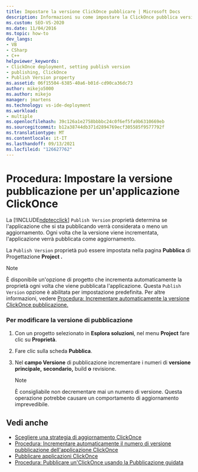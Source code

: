 ```yaml
---
title: Impostare la versione ClickOnce pubblicare | Microsoft Docs
description: Informazioni su come impostare la ClickOnce pubblica versione, che determina se l'applicazione è un aggiornamento.
ms.custom: SEO-VS-2020
ms.date: 11/04/2016
ms.topic: how-to
dev_langs:
- VB
- CSharp
- C++
helpviewer_keywords:
- ClickOnce deployment, setting publish version
- publishing, ClickOnce
- Publish Version property
ms.assetid: 06f15504-6385-40a6-b01d-cd90ca36dc73
author: mikejo5000
ms.author: mikejo
manager: jmartens
ms.technology: vs-ide-deployment
ms.workload:
- multiple
ms.openlocfilehash: 39c126a1e2758bbbbc24c0f6ef5fa9b6310669eb
ms.sourcegitcommit: b12a38744db371d2894769ecf305585f9577792f
ms.translationtype: MT
ms.contentlocale: it-IT
ms.lasthandoff: 09/13/2021
ms.locfileid: "126627762"
---
```

# <a name="how-to-set-the-clickonce-publish-version"></a>Procedura: Impostare la versione pubblicazione per un'applicazione ClickOnce
La [!INCLUDE[ndptecclick](../deployment/includes/ndptecclick_md.md)] `Publish Version` proprietà determina se l'applicazione che si sta pubblicando verrà considerata o meno un aggiornamento. Ogni volta che la versione viene incrementata, l'applicazione verrà pubblicata come aggiornamento.

 La `Publish Version` proprietà può essere impostata nella pagina **Pubblica** di Progettazione **Project .**

> [!NOTE]
> È disponibile un'opzione di progetto che incrementa automaticamente la proprietà ogni volta che viene pubblicata l'applicazione. Questa `Publish Version` opzione è abilitata per impostazione predefinita. Per altre informazioni, vedere [Procedura: Incrementare automaticamente la versione ClickOnce pubblicazione.](../deployment/how-to-automatically-increment-the-clickonce-publish-version.md)

### <a name="to-change-the-publish-version"></a>Per modificare la versione di pubblicazione

1. Con un progetto selezionato in **Esplora soluzioni**, nel menu **Project** fare clic su **Proprietà**.

2. Fare clic sulla scheda **Pubblica**.

3. Nel **campo Versione** di pubblicazione incrementare i numeri di **versione** **principale,** **secondario,** build **o** revisione.

    > [!NOTE]
    > È consigliabile non decrementare mai un numero di versione. Questa operazione potrebbe causare un comportamento di aggiornamento imprevedibile.

## <a name="see-also"></a>Vedi anche
- [Scegliere una strategia di aggiornamento ClickOnce](../deployment/choosing-a-clickonce-update-strategy.md)
- [Procedura: Incrementare automaticamente il numero di versione pubblicazione dell'applicazione ClickOnce](../deployment/how-to-automatically-increment-the-clickonce-publish-version.md)
- [Pubblicare applicazioni ClickOnce](../deployment/publishing-clickonce-applications.md)
- [Procedura: Pubblicare un'ClickOnce usando la Pubblicazione guidata](../deployment/how-to-publish-a-clickonce-application-using-the-publish-wizard.md)